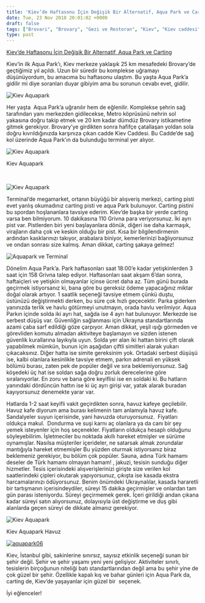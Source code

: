 ```yaml
---
title: 'Kiev’de Haftasonu İçin Değişik Bir Alternatif, Aqua Park ve Carting'
date: Tue, 23 Nov 2010 20:01:02 +0000
draft: false
tags: ["Brovari", "Brovary", "Gezi ve Restoran", "Kiev", "Kiev caddesi", "Kiev'de Aqua Park", "Kiev'de carting", "Kiev'de eğlence", "Kiev'de Haftasonu", "Turizm", "Ukrayna", "Yaşam"]
type: post
---
```


[Kiev’de Haftasonu İçin Değişik Bir Alternatif, Aqua Park ve Carting](http://turkukraynaforum.com/blog/yasam/kiev’de-haftasonu-icin-degisik-bir-alternatif-aqua-park-ve-carting/ "Permanent Link to Kiev’de Haftasonu İçin Değişik Bir Alternatif, Aqua Park ve Carting")








Kiev’in ilk Aqua Park’ı, Kiev merkeze yaklaşık 25 km mesafedeki Brovary’de geçtiğimiz yıl açıldı. Uzun bir süredir bu komplekse uğramayı düşünüyordum, bu amacıma bu haftasonu ulaştım. Bu yaşta Aqua Park’a gidilir mi diye soranları duyar gibiyim ama bu sorunun cevabı evet, gidilir.


![Kiev Aquapark](http://turkukraynaforum.com/blog/wp-content/uploads/2010/11/aquapark01-300x200.jpg "aquapark01")


Her yaşta  Aqua Park’a uğranılır hem de eğlenilir. Komplekse şehrin sağ
tarafından yanı merkezden gidilecekse, Metro köprüsünü nehrin sol yakasına doğru takip etmek ve 20 km kadar dümdüz Brovary istikametine gitmek gerekiyor. Brovary’ye girdikten sonra hafifçe çatallaşan yoldan sola doğru kıvrıldığınızda karşınıza çıkan cadde Kiev Caddesi. Bu Cadde’de sağ kol üzerinde Aqua Park’ın da bulunduğu terminal yer alıyor.


![Kiev Aquapark](http://turkukraynaforum.com/blog/wp-content/uploads/2010/11/aquapark04-300x199.jpg "aquapark04")


Kiev Aquapark






 

![Kiev Aquapark](http://turkukraynaforum.com/blog/wp-content/uploads/2010/11/aquapark02-300x200.jpg "aquapark02")


Terminal’de megamarket, ortanın büyüğü bir alışveriş merkezi, carting pisti evet yanlış okumadınız carting pisti ve aqua Park bulunuyor. Carting pistini bu spordan hoşlananlara tavsiye ederim. Kiev’de başka bir yerde carting varsa ben bilmiyorum. 10 dakikasına 110 Grivna para veriyorsunuz. İki ayrı pist var. Pistlerden biri yeni başlayanlara dönük, diğeri ise daha karmaşık, virajların daha çok ve keskin olduğu bir pist. Kısa bir bilgilendirmenin ardından kasklarınızı takıyor, arabalara biniyor, kemerlerinizi bağlıyorsunuz ve ondan sonrası size kalmış. Aman dikkat, carting şakaya gelmez!


![Aquapark ve Terminal](http://turkukraynaforum.com/blog/wp-content/uploads/2010/11/aquapark03-300x184.jpg "aquapark03")


Dönelim Aqua Park’a. Park haftasonları saat 18:00’e kadar yetişkinlerden 3 saat için 158 Grivna talep ediyor. Haftasonları saat akşam 6’dan sonra, haftaiçleri ve yetişkin olmayanlar içinse ücret daha az. Tüm günü burada geçirmek istiyorsanız ki, bana göre bu gereksiz ödeme yapacağınız miktar doğal olarak artıyor. 1 saatlik seçeneği tavsiye etmem çünkü duştu, üstünüzü değiştirmekti derken, bu süre çok hızlı geçecektir. Parka giderken yanınızda terlik ve havlu götürmeyi unutmayın, orada havlu verilmiyor. Aqua Parkın içinde solda iki ayrı hat, sağda ise 4 ayrı hat bulunuyor. Merkezde ise serbest düşüş var. Güvenliğin sağlanması için Ukrayna standartlarında azami çaba sarf edildiği göze çarpıyor. Aman dikkat, yeşil ışığı görmeden ve görevliden komutu almadan aktiviteye başlamayın ve sizden istenen güvenlik kurallarına layıkıyla uyun. Solda yer alan iki hattan birini çift olarak yapabilmek mümkün, bunun için aşağıdan çiftli simitleri alarak yukarı çıkacaksınız. Diğer hatta ise simite gereksinim yok. Ortadaki serbest düşüşü ise, kalbi olanlara kesinlikle tavsiye etmem, parkın adrenali en yüksek bölümü burası, zaten pek de popüler değil ve sıra beklemiyorsunuz. Sağ köşedeki üç hat ise soldan sağa doğru zorluk derecelerine göre sıralanıyorlar. En zoru ve bana göre keyiflisi ise en soldaki ki. Bu hatların yanındaki dördüncün hattın ise ki üç ayrı girişi var, yatak alarak buradan kayıyorsunuz denemekte yarar var.




Hatlarda 1-2 saat keyifli vakit geçirdikten sonra, havuz kafeye geçilebilir. Havuz kafe diyorum ama burası kelimenin tam anlamıyla havuz kafe. Sandalyeler suyun içerisinde, yani havuzda oturuyorsunuz.  Fiyatları oldukça makul.  Dondurma ve suşi karnı aç olanlara ya da canı bir şey yemek isteyenler için hoş seçenekler. Fiyatların oldukça hesaplı olduğunu söyleyebilirim. İşletmeciler bu noktada akıllı hareket etmişler ve sürüme oynamışlar. Nasılsa müşteriler içerideler, ne satarsak almak zorundalar mantığıyla hareket etmemişler Bu yüzden oturmak istiyorsanız biraz beklemeniz gerekiyor, bu bölüm çok popüler. Sauna, adına Türk hamamı deseler de Türk hamamı olmayan hamam! , jakuzi, tesisin sunduğu diğer hizmetler. Tesis içerisindeki alışverişlerinizi girişte size verilen kol saatlerindeki çipleri okutarak yapıyorsunuz, çıkışta ise kasada ekstra harcamalarınızı ödüyorsunuz. Benim önümdeki Ukraynalılar, kasada hararetli bir tartışmanın içerisindeydiler, süreyi 15 dakika geçirmişler ve onlardan tam gün parası isteniyordu. Süreyi geçirmemek gerek. İçeri girildiği andan çıkana kadar süreyi satın alıyorsunuz, dolayısıyla üst değiştirme ve duş gibi alanlarda geçen süreyi de dikkate almanız gerekiyor.


![Kiev Aquapark](http://turkukraynaforum.com/blog/wp-content/uploads/2010/11/aquapark05-300x200.jpg "aquapark05")


Kiev Aquapark Havuz




[
![](http://turkukraynaforum.com/blog/wp-content/uploads/2010/11/aquapark06-300x200.jpg "aquapark06")](http://aquapark-terminal.com.ua/) 




Kiev, İstanbul gibi, sakinlerine sınırsız, sayısız etkinlik seçeneği sunan bir şehir değil. Şehir ve şehir yaşamı yeni yeni gelişiyor. Aktiviteler sınırlı, tesislerin birçoğunun niteliği batı standartlarından değil ama bu şehir yine de çok güzel bir şehir. Özellikle kapalı kış ve bahar günleri için Aqua Park da, carting de, Kiev’de yaşayanlar için güzel bir  seçenek.




İyi eğlenceler!